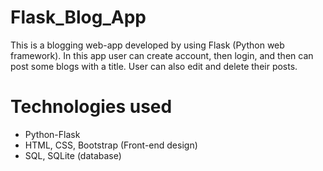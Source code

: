 # Flask_Blog_App

This is a blogging web-app developed by using Flask (Python web framework). In this app user can create account, then login, and then can post some blogs with a title. User can also edit and delete their posts.

 # Technologies used
 
- Python-Flask
- HTML, CSS, Bootstrap (Front-end design)
- SQL, SQLite (database)
